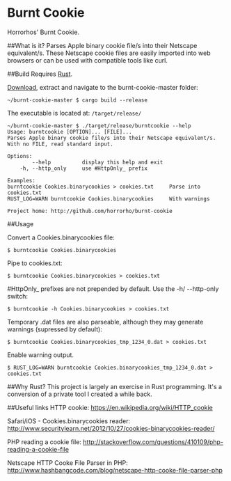 # Burnt Cookie
Horrorhos' Burnt Cookie.

##What is it?
Parses Apple binary cookie file/s into their Netscape equivalent/s. These Netscape cookie files are easily imported into web browsers or can be used with compatible tools like curl.

##Build
Requires [Rust](https://www.rust-lang.org).

[Download](https://github.com/horrorho/burnt-cookie/archive/master.zip), extract and navigate to the burnt-cookie-master folder:
```
~/burnt-cookie-master $ cargo build --release
```

The executable is located at: `/target/release/`
```
~/burnt-cookie-master $ ./target/release/burntcookie --help
Usage: burntcookie [OPTION]... [FILE]...
Parses Apple binary cookie file/s into their Netscape equivalent/s.
With no FILE, read standard input.

Options:
        --help          display this help and exit
    -h, --http_only     use #HttpOnly_ prefix

Examples:
burntcookie Cookies.binarycookies > cookies.txt		Parse into cookies.txt
RUST_LOG=WARN burntcookie Cookies.binarycookies		With warnings

Project home: http://github.com/horrorho/burnt-cookie
```

##Usage

Convert a Cookies.binarycookies file:
```
$ burntcookie Cookies.binarycookies
```
Pipe to cookies.txt:
```
$ burntcookie Cookies.binarycookies > cookies.txt
```
\#HttpOnly\_ prefixes are not prepended by default. Use the -h/ --http-only switch:
```
$ burntcookie -h Cookies.binarycookies > cookies.txt
```
Temporary .dat files are also parseable, although they may generate warnings (supressed by default):
```
$ burntcookie Cookies.binarycookies_tmp_1234_0.dat > cookies.txt
```
Enable warning output.
```
$ RUST_LOG=WARN burntcookie Cookies.binarycookies_tmp_1234_0.dat > cookies.txt
```

##Why Rust?
This project is largely an exercise in Rust programming. It's a conversion of a private tool I created a while back.

##Useful links
HTTP cookie: https://en.wikipedia.org/wiki/HTTP_cookie

Safari/iOS - Cookies.binarycookies reader: http://www.securitylearn.net/2012/10/27/cookies-binarycookies-reader/

PHP reading a cookie file: http://stackoverflow.com/questions/410109/php-reading-a-cookie-file

Netscape HTTP Cooke File Parser in PHP: http://www.hashbangcode.com/blog/netscape-http-cooke-file-parser-php




